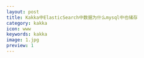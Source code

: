 ```yaml
---
layout: post
title: Kakka中ElasticSearch中数据为什么mysql中也储存
category: kakka
icon: www
keywords: kakka
image: 1.jpg
preview: 1
---
```

